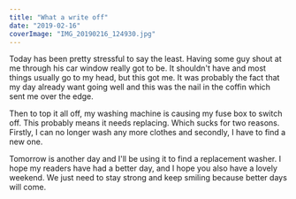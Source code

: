 ```yaml
---
title: "What a write off"
date: "2019-02-16"
coverImage: "IMG_20190216_124930.jpg"
---
```


Today has been pretty stressful to say the least. Having some guy shout at me through his car window really got to be. It shouldn't have and most things usually go to my head, but this got me. It was probably the fact that my day already want going well and this was the nail in the coffin which sent me over the edge.

Then to top it all off, my washing machine is causing my fuse box to switch off. This probably means it needs replacing. Which sucks for two reasons. Firstly, I can no longer wash any more clothes and secondly, I have to find a new one.

Tomorrow is another day and I'll be using it to find a replacement washer. I hope my readers have had a better day, and I hope you also have a lovely weekend. We just need to stay strong and keep smiling because better days will come.
